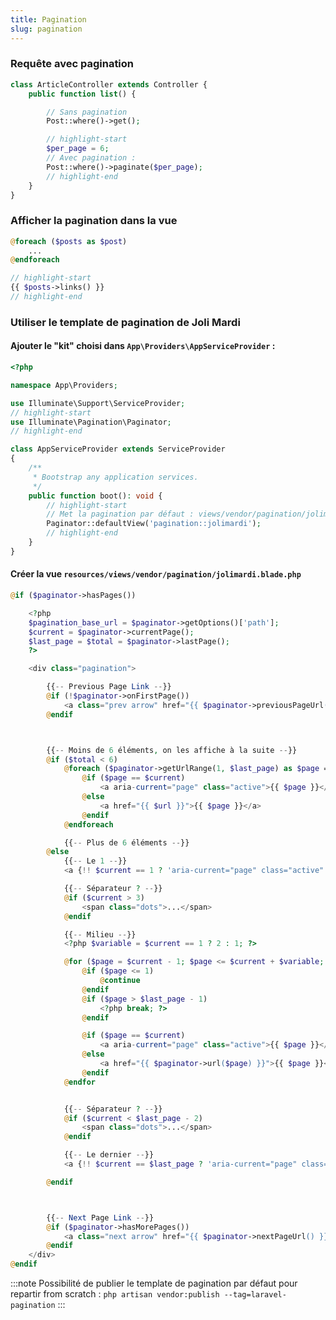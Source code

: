 ```yaml
---
title: Pagination
slug: pagination
---
```


### Requête avec pagination

```php title='app/Http/Controllers/PostsController.php'
class ArticleController extends Controller {
    public function list() {

        // Sans pagination
        Post::where()->get();

        // highlight-start
        $per_page = 6;
        // Avec pagination :
        Post::where()->paginate($per_page);
        // highlight-end
    }
}
```

### Afficher la pagination dans la vue

```php title='resources/views/posts/list.blade.php'
@foreach ($posts as $post)
    ...
@endforeach

// highlight-start
{{ $posts->links() }}
// highlight-end
```

### Utiliser le template de pagination de Joli Mardi

#### Ajouter le "kit" choisi dans `App\Providers\AppServiceProvider` :

```php title='App\Providers\AppServiceProvider'
<?php

namespace App\Providers;

use Illuminate\Support\ServiceProvider;
// highlight-start
use Illuminate\Pagination\Paginator;
// highlight-end

class AppServiceProvider extends ServiceProvider
{
    /**
     * Bootstrap any application services.
     */
    public function boot(): void {
        // highlight-start
        // Met la pagination par défaut : views/vendor/pagination/jolimardi.blade.php
        Paginator::defaultView('pagination::jolimardi');
        // highlight-end
    }
}
```

#### Créer la vue `resources/views/vendor/pagination/jolimardi.blade.php`

```php title='resources/views/vendor/pagination/jolimardi.blade.php'
@if ($paginator->hasPages())

    <?php
    $pagination_base_url = $paginator->getOptions()['path'];
    $current = $paginator->currentPage();
    $last_page = $total = $paginator->lastPage();
    ?>

    <div class="pagination">

        {{-- Previous Page Link --}}
        @if (!$paginator->onFirstPage())
            <a class="prev arrow" href="{{ $paginator->previousPageUrl() }}" rel="prev" aria-label="Page précédente">{{ svg('coolicon-chevron-left') }}</a>
        @endif



        {{-- Moins de 6 éléments, on les affiche à la suite --}}
        @if ($total < 6)
            @foreach ($paginator->getUrlRange(1, $last_page) as $page => $url)
                @if ($page == $current)
                    <a aria-current="page" class="active">{{ $page }}</a>
                @else
                    <a href="{{ $url }}">{{ $page }}</a>
                @endif
            @endforeach

            {{-- Plus de 6 éléments --}}
        @else
            {{-- Le 1 --}}
            <a {!! $current == 1 ? 'aria-current="page" class="active"' : '' !!} href="{{ $pagination_base_url }}">1</a>

            {{-- Séparateur ? --}}
            @if ($current > 3)
                <span class="dots">...</span>
            @endif

            {{-- Milieu --}}
            <?php $variable = $current == 1 ? 2 : 1; ?>

            @for ($page = $current - 1; $page <= $current + $variable; $page++)
                @if ($page <= 1)
                    @continue
                @endif
                @if ($page > $last_page - 1)
                    <?php break; ?>
                @endif

                @if ($page == $current)
                    <a aria-current="page" class="active">{{ $page }}</a>
                @else
                    <a href="{{ $paginator->url($page) }}">{{ $page }}</a>
                @endif
            @endfor


            {{-- Séparateur ? --}}
            @if ($current < $last_page - 2)
                <span class="dots">...</span>
            @endif

            {{-- Le dernier --}}
            <a {!! $current == $last_page ? 'aria-current="page" class="active"' : '' !!} href="{{ $paginator->url($last_page) }}">{{ $last_page }}</a>

        @endif



        {{-- Next Page Link --}}
        @if ($paginator->hasMorePages())
            <a class="next arrow" href="{{ $paginator->nextPageUrl() }}" rel="next" aria-label="Page suivante">{{ svg('coolicon-chevron-right') }}</a>
        @endif
    </div>
@endif


```

:::note
Possibilité de publier le template de pagination par défaut pour repartir from scratch : `php artisan vendor:publish --tag=laravel-pagination`
:::
